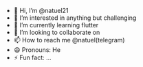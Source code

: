 - 👋 Hi, I’m @natuel21
- 👀 I’m interested in anything but challenging 
- 🌱 I’m currently learning flutter 
- 💞️ I’m looking to collaborate on 
- 📫 How to reach me @natuel(telegram)
- 😄 Pronouns: He
- ⚡ Fun fact: ...

<!---
natuel21/natuel21 is a ✨ special ✨ repository because its `README.md` (this file) appears on your GitHub profile.
You can click the Preview link to take a look at your changes.
--->
